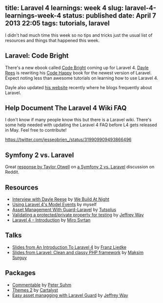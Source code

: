 title: Laravel 4 learnings: week 4
slug: laravel-4-learnings-week-4
status: published
date: April 7 2013 22:05
tags: tutorials, laravel
-------
I didn't had much time this week so no tips and tricks just the usual list of resources and things that happened this week.<!--more-->

## Laravel: Code Bright

There's a new ebook called [Code Bright](https://leanpub.com/codebright) coming up for Laravel 4. [Dayle Rees](https://twitter.com/daylerees) is rewriting his [Code Happy](https://leanpub.com/codehappy) book for the newest version of Laravel. Expect noting less than awesome tutorials on learning how to use Laravel 4.

Dayle also updated [his website](http://daylerees.com/) recently where he blogs frequently about Laravel.

## Help Document The Laravel 4 Wiki FAQ

I don't know if many people know this but there is a Laravel wiki. There's some help needed with updating the Laravel 4 FAQ before L4 gets released in May. Feel free to contribute!

https://twitter.com/jesseobrien_/status/319909909493866496

## Symfony 2 vs. Laravel

Great [response by Taylor Otwell](http://www.reddit.com/r/PHP/comments/1bdln1/symfony2_vs_laravel/c96ohf1) on [a Symfony 2 vs. Laravel](http://www.reddit.com/r/PHP/comments/1bdln1/symfony2_vs_laravel/) discussion on Reddit.

## Resources

- [Interview with Dayle Reese](http://webuildatnight.com/features/Code-Happy) by [We Build At Night](http://webuildatnight.com/)
- [Using Laravel 4's Model Events](http://driesvints.com/blog/using-laravel-4-model-events/) by myself
- [Asset Management With Guard-Laravel](https://tutsplus.com/lesson/asset-management-with-guard-laravel/) by [Tutsplus](https://tutsplus.com)
- [Validating a protected/private property for testing](https://gist.github.com/JeffreyWay/5287312) by [Jeffrey Way](https://twitter.com/jeffrey_way)
- [Laravel 4 – Introduction](http://www.mirosvrtan.me/blog/2013/03/laravel-4-introduction/) by [Miro Svrtan](https://twitter.com/msvrtan)

## Talks

- [Slides from An Introduction To Laravel 4](https://dl.dropbox.com/u/12899515/talks/2013-04-02-laravel-intro-bephpug.pdf) by [Franz Liedke](https://twitter.com/franzliedke)
- [Slides from Laravel: Clean and classy PHP framework](http://www.rvl.io/msurguy/laravel) by [Maksim Surguy](https://twitter.com/msurguy)

## Packages

- [Commentable](https://github.com/petersuhm/commentable) by [Peter Suhm](https://twitter.com/petersuhm)
- [Themes 2](http://docs.cartalyst.com/themes-2) by [Cartalyst](http://cartalyst.com/)
- [Easy asset managging with Laravel Guard](https://github.com/JeffreyWay/Laravel-Guard) by [Jeffrey Way](https://twitter.com/jeffrey_way)